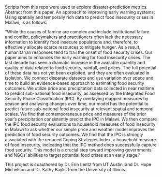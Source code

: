 Scripts from this repo were used to explore disaster-prediction metrics. Abstract from this paper, An approach to improving 
early warning systems: Using spatially and temporally rich data to predict food insecurity crises in Malawi, is as follows:

"While the causes of famine are complex and include institutional failure and conflict, policymakers and
practitioners often lack the necessary information to identify food insecure populations and, therefore, to
effectively allocate scarce resources to mitigate hunger. As a result, humanitarian responses tend to trail the
onset of food security crises. Our paper aims to enhances the early warning for food insecurity crises. The last
decade has seen a dramatic increase in the available quantity and quality of data related to food security,
rainfall, and prices. The full potential of these data has not yet been exploited, and they are often evaluated in
isolation. We connect disparate datasets and use variation over space and time to build an evidence-based
approach to estimating food security outcomes. We utilize price and precipitation data collected in near realtime
to predict sub-national food insecurity, as assessed by the Integrated Food Security Phase Classification
(IPC). By overlaying mapped measures by season and analysing changes over time, our model has the
potential to predict future sub-national food insecurity at relevant spatial and temporal scales. We find that
contemporaneous price and measures of the prior year’s precipitation consistently predict the IPC in Malawi.
We then compare the IPC food security evaluations to household measures of food insecurity in Malawi to
ask whether our simple price and weather model improves the prediction of food security outcomes. We find
that the IPC is strongly associated with the reduced Coping Strategies Index, a household measure of food
insecurity, indicating that the IPC method does successfully capture food security. This model is a crucial step
toward improving governments’ and NGOs’ abilities to target potential food crises at an early stage."

This project is coauthored by Dr. Erin Lentz from UT Austin, and Dr. Hope Michelson and Dr. Kathy Baylis from the 
University of Illinois.
